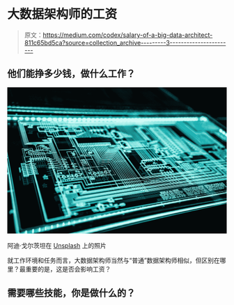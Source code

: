 # 大数据架构师的工资

> 原文：<https://medium.com/codex/salary-of-a-big-data-architect-811c65bd5ca?source=collection_archive---------3----------------------->

## 他们能挣多少钱，做什么工作？

![](img/6f49c12d6dff7963da1a3c09dbc168f9.png)

阿迪·戈尔茨坦在 [Unsplash](https://unsplash.com/s/photos/tech?utm_source=unsplash&utm_medium=referral&utm_content=creditCopyText) 上的照片

就工作环境和任务而言，大数据架构师当然与“普通”数据架构师相似，但区别在哪里？最重要的是，这是否会影响工资？

## 需要哪些技能，你是做什么的？